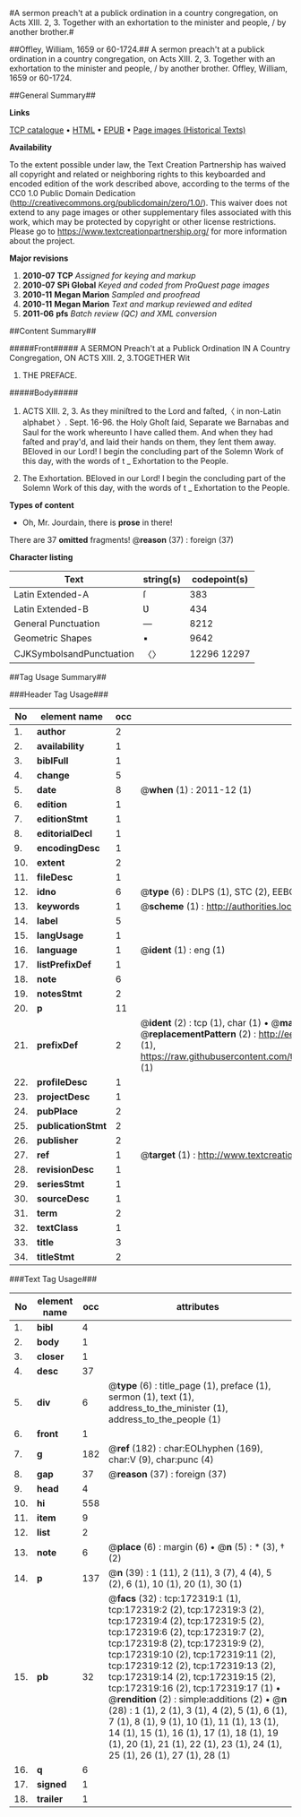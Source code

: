 #A sermon preach't at a publick ordination in a country congregation, on Acts XIII. 2, 3. Together with an exhortation to the minister and people, / by another brother.#

##Offley, William, 1659 or 60-1724.##
A sermon preach't at a publick ordination in a country congregation, on Acts XIII. 2, 3. Together with an exhortation to the minister and people, / by another brother.
Offley, William, 1659 or 60-1724.

##General Summary##

**Links**

[TCP catalogue](http://www.ota.ox.ac.uk/tcp/)  • 
[HTML](http://tei.it.ox.ac.uk/tcp/Texts-HTML/free/A90/A90119.html)  • 
[EPUB](http://tei.it.ox.ac.uk/tcp/Texts-EPUB/free/A90/A90119.epub) • 
[Page images (Historical Texts)](https://historicaltexts.jisc.ac.uk/eebo-12172492e)

**Availability**

To the extent possible under law, the Text Creation Partnership has waived all copyright and related or neighboring rights to this keyboarded and encoded edition of the work described above, according to the terms of the CC0 1.0 Public Domain Dedication (http://creativecommons.org/publicdomain/zero/1.0/). This waiver does not extend to any page images or other supplementary files associated with this work, which may be protected by copyright or other license restrictions. Please go to https://www.textcreationpartnership.org/ for more information about the project.

**Major revisions**

1. __2010-07__ __TCP__ *Assigned for keying and markup*
1. __2010-07__ __SPi Global__ *Keyed and coded from ProQuest page images*
1. __2010-11__ __Megan Marion__ *Sampled and proofread*
1. __2010-11__ __Megan Marion__ *Text and markup reviewed and edited*
1. __2011-06__ __pfs__ *Batch review (QC) and XML conversion*

##Content Summary##

#####Front#####
A SERMON Preach't at a Publick Ordination IN A Country Congregation, ON ACTS XIII. 2, 3.TOGETHER Wit
1. THE PREFACE.

#####Body#####

1. ACTS XIII. 2, 3. As they miniſtred to the Lord and faſted,〈 in non-Latin alphabet 〉. Sept. 16-96. the Holy Ghoſt ſaid, Separate we Barnabas and Saul for the work whereunto I have called them. And when they had faſted and pray'd, and laid their hands on them, they ſent them away.
BEloved in our Lord! I begin the concluding part of the Solemn Work of this day, with the words of t
    _ Exhortation to the People.

1. The Exhortation.
BEloved in our Lord! I begin the concluding part of the Solemn Work of this day, with the words of t
    _ Exhortation to the People.

**Types of content**

  * Oh, Mr. Jourdain, there is **prose** in there!

There are 37 **omitted** fragments! 
 @__reason__ (37) : foreign (37)

**Character listing**


|Text|string(s)|codepoint(s)|
|---|---|---|
|Latin Extended-A|ſ|383|
|Latin Extended-B|Ʋ|434|
|General Punctuation|—|8212|
|Geometric Shapes|▪|9642|
|CJKSymbolsandPunctuation|〈〉|12296 12297|

##Tag Usage Summary##

###Header Tag Usage###

|No|element name|occ|attributes|
|---|---|---|---|
|1.|__author__|2||
|2.|__availability__|1||
|3.|__biblFull__|1||
|4.|__change__|5||
|5.|__date__|8| @__when__ (1) : 2011-12 (1)|
|6.|__edition__|1||
|7.|__editionStmt__|1||
|8.|__editorialDecl__|1||
|9.|__encodingDesc__|1||
|10.|__extent__|2||
|11.|__fileDesc__|1||
|12.|__idno__|6| @__type__ (6) : DLPS (1), STC (2), EEBO-CITATION (1), OCLC (1), VID (1)|
|13.|__keywords__|1| @__scheme__ (1) : http://authorities.loc.gov/ (1)|
|14.|__label__|5||
|15.|__langUsage__|1||
|16.|__language__|1| @__ident__ (1) : eng (1)|
|17.|__listPrefixDef__|1||
|18.|__note__|6||
|19.|__notesStmt__|2||
|20.|__p__|11||
|21.|__prefixDef__|2| @__ident__ (2) : tcp (1), char (1)  •  @__matchPattern__ (2) : ([0-9\-]+):([0-9IVX]+) (1), (.+) (1)  •  @__replacementPattern__ (2) : http://eebo.chadwyck.com/downloadtiff?vid=$1&page=$2 (1), https://raw.githubusercontent.com/textcreationpartnership/Texts/master/tcpchars.xml#$1 (1)|
|22.|__profileDesc__|1||
|23.|__projectDesc__|1||
|24.|__pubPlace__|2||
|25.|__publicationStmt__|2||
|26.|__publisher__|2||
|27.|__ref__|1| @__target__ (1) : http://www.textcreationpartnership.org/docs/. (1)|
|28.|__revisionDesc__|1||
|29.|__seriesStmt__|1||
|30.|__sourceDesc__|1||
|31.|__term__|2||
|32.|__textClass__|1||
|33.|__title__|3||
|34.|__titleStmt__|2||


###Text Tag Usage###

|No|element name|occ|attributes|
|---|---|---|---|
|1.|__bibl__|4||
|2.|__body__|1||
|3.|__closer__|1||
|4.|__desc__|37||
|5.|__div__|6| @__type__ (6) : title_page (1), preface (1), sermon (1), text (1), address_to_the_minister (1), address_to_the_people (1)|
|6.|__front__|1||
|7.|__g__|182| @__ref__ (182) : char:EOLhyphen (169), char:V (9), char:punc (4)|
|8.|__gap__|37| @__reason__ (37) : foreign (37)|
|9.|__head__|4||
|10.|__hi__|558||
|11.|__item__|9||
|12.|__list__|2||
|13.|__note__|6| @__place__ (6) : margin (6)  •  @__n__ (5) : * (3), † (2)|
|14.|__p__|137| @__n__ (39) : 1 (11), 2 (11), 3 (7), 4 (4), 5 (2), 6 (1), 10 (1), 20 (1), 30 (1)|
|15.|__pb__|32| @__facs__ (32) : tcp:172319:1 (1), tcp:172319:2 (2), tcp:172319:3 (2), tcp:172319:4 (2), tcp:172319:5 (2), tcp:172319:6 (2), tcp:172319:7 (2), tcp:172319:8 (2), tcp:172319:9 (2), tcp:172319:10 (2), tcp:172319:11 (2), tcp:172319:12 (2), tcp:172319:13 (2), tcp:172319:14 (2), tcp:172319:15 (2), tcp:172319:16 (2), tcp:172319:17 (1)  •  @__rendition__ (2) : simple:additions (2)  •  @__n__ (28) : 1 (1), 2 (1), 3 (1), 4 (2), 5 (1), 6 (1), 7 (1), 8 (1), 9 (1), 10 (1), 11 (1), 13 (1), 14 (1), 15 (1), 16 (1), 17 (1), 18 (1), 19 (1), 20 (1), 21 (1), 22 (1), 23 (1), 24 (1), 25 (1), 26 (1), 27 (1), 28 (1)|
|16.|__q__|6||
|17.|__signed__|1||
|18.|__trailer__|1||
